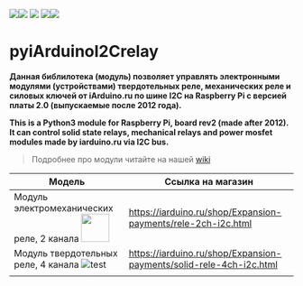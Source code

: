 [![](https://iarduino.ru/img/logo.svg)](https://iarduino.ru)[![](https://wiki.iarduino.ru/img/git-shop.svg?3)](https://iarduino.ru) [![](https://wiki.iarduino.ru/img/git-wiki.svg?2)](https://wiki.iarduino.ru) [![](https://wiki.iarduino.ru/img/git-lesson.svg?2)](https://lesson.iarduino.ru)[![](https://wiki.iarduino.ru/img/git-forum.svg?2)](http://forum.trema.ru)

# pyiArduinoI2Crelay

**Данная библилотека (модуль) позволяет управлять электронными модулями (устройствами) твердотельных реле, механических реле и силовых ключей от iArduino.ru по шине I2C на Raspberry Pi c версией платы 2.0 (выпускаемые после 2012 года).**


**This is a Python3 module for Raspberry Pi, board rev2 (made after 2012). It can control solid state relays, mechanical relays and power mosfet modules made by iarduino.ru via I2C bus.**

> Подробнее про модули читайте на нашей [wiki](https://wiki.iarduino.ru)

| Модель | Ссылка на магазин |
|--|--|
| Модуль электромеханических реле, 2 канала <img src="https://wiki.iarduino.ru/img/resources/1157/1157.svg" width="50px"></img> | https://iarduino.ru/shop/Expansion-payments/rele-2ch-i2c.html |
| Модуль твердотельных реле, 4 канала ![test](https://wiki.iarduino.ru/img/resources/1158/1158.svg) | https://iarduino.ru/shop/Expansion-payments/solid-rele-4ch-i2c.html |
|  |  |

